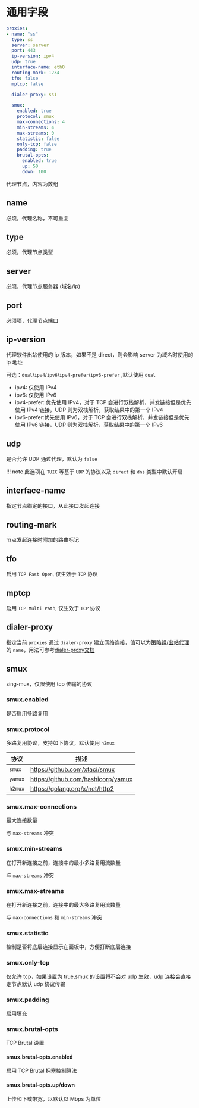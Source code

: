 # 通用字段

```{.yaml linenums="1"}
proxies:
- name: "ss"
  type: ss
  server: server
  port: 443
  ip-version: ipv4
  udp: true
  interface-name: eth0
  routing-mark: 1234
  tfo: false
  mptcp: false

  dialer-proxy: ss1

  smux:
    enabled: true
    protocol: smux
    max-connections: 4
    min-streams: 4
    max-streams: 0
    statistic: false
    only-tcp: false
    padding: true
    brutal-opts:
      enabled: true
      up: 50
      down: 100
```

代理节点，内容为数组

## name

必须，代理名称，不可重复

## type

必须，代理节点类型

## server

必须，代理节点服务器 (域名/ip)

## port

必须项，代理节点端口

## ip-version

代理软件出站使用的 ip 版本，如果不是 direct，则会影响 server 为域名时使用的 ip 地址

可选：`dual`/`ipv4`/`ipv6`/`ipv4-prefer`/`ipv6-prefer` ,默认使用 `dual`

* ipv4: 仅使用 IPv4
* ipv6: 仅使用 IPv6
* ipv4-prefer: 优先使用 IPv4，对于 TCP 会进行双栈解析，并发链接但是优先使用 IPv4 链接，UDP 则为双栈解析，获取结果中的第一个 IPv4
* ipv6-prefer:优先使用 IPv6，对于 TCP 会进行双栈解析，并发链接但是优先使用 IPv6 链接，UDP 则为双栈解析，获取结果中的第一个 IPv6

## udp

是否允许 UDP 通过代理，默认为 `false`

!!! note
    此选项在 `TUIC` 等基于 `UDP` 的协议以及 `direct` 和 `dns` 类型中默认开启

## interface-name

指定节点绑定的接口，从此接口发起连接

## routing-mark

节点发起连接时附加的路由标记

## tfo

启用 `TCP Fast Open`, 仅生效于 `TCP` 协议

## mptcp

启用 `TCP Multi Path`, 仅生效于 `TCP` 协议

## dialer-proxy

指定当前 `proxies` 通过 `dialer-proxy` 建立网络连接，值可以为[策略组](../proxy-groups/index.md)/[出站代理](../proxies/index.md)的 `name`，用法可参考[dialer-proxy文档](../proxies/dialer-proxy.md)

## smux

sing-mux，仅限使用 tcp 传输的协议

### smux.enabled

是否启用多路复用

### smux.protocol

多路复用协议，支持如下协议，默认使用 `h2mux`

| 协议     | 描述                                  |
|---------|--------------------------------------|
| `smux`  | <https://github.com/xtaci/smux>      |
| `yamux` | <https://github.com/hashicorp/yamux> |
| `h2mux` | <https://golang.org/x/net/http2>     |

### smux.max-connections

最大连接数量

与 `max-streams` 冲突

### smux.min-streams

在打开新连接之前，连接中的最小多路复用流数量

与 `max-streams` 冲突

### smux.max-streams

在打开新连接之前，连接中的最大多路复用流数量

与 `max-connections` 和 `min-streams` 冲突

### smux.statistic

控制是否将底层连接显示在面板中，方便打断底层连接

### smux.only-tcp

仅允许 tcp，如果设置为 true,smux 的设置将不会对 udp 生效，udp 连接会直接走节点默认 udp 协议传输

### smux.padding

启用填充

### smux.brutal-opts

TCP Brutal 设置

#### smux.brutal-opts.enabled

启用 TCP Brutal 拥塞控制算法

#### smux.brutal-opts.up/down

上传和下载带宽，以默认以 Mbps 为单位
